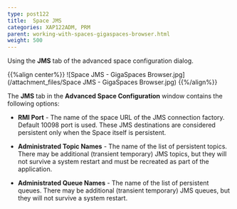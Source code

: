 ```yaml
---
type: post122
title:  Space JMS
categories: XAP122ADM, PRM
parent: working-with-spaces-gigaspaces-browser.html
weight: 500
---
```



Using the **JMS** tab of the advanced space configuration dialog.


{{%align center%}}
![Space JMS - GigaSpaces Browser.jpg](/attachment_files/Space JMS - GigaSpaces Browser.jpg)
{{%/align%}}

The **JMS** tab in the **Advanced Space Configuration** window contains the following options:

- **RMI Port** - The name of the space URL of the JMS connection factory. Default 10098 port is used.
These JMS destinations are considered persistent only when the Space itself is persistent.

- **Administrated Topic Names** - The name of the list of persistent topics. There may be additional (transient temporary) JMS topics, but they will not survive a system restart and must be recreated as part of the application.
- **Administrated Queue Names** - The name of the list of persistent queues. There may be additional (transient temporary) JMS queues, but they will not survive a system restart.
